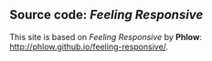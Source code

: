 ## Source code: *Feeling Responsive*

This site is based on *Feeling Responsive* by **Phlow**:  <http://phlow.github.io/feeling-responsive/>.